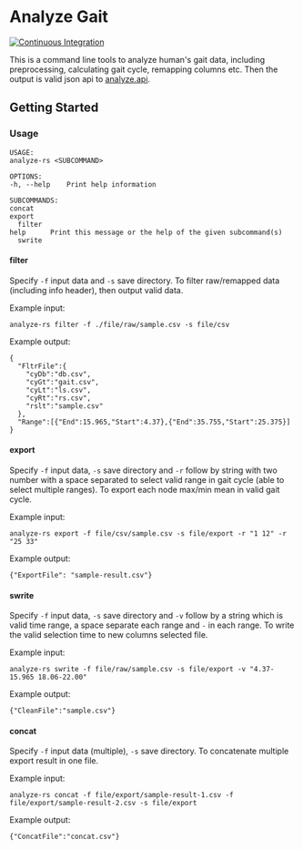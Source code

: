 # Analyze Gait

[![Continuous Integration](https://github.com/WesleyCh3n/analyze.rs/actions/workflows/ci.yml/badge.svg)](https://github.com/WesleyCh3n/analyze.rs/actions/workflows/ci.yml)

This is a command line tools to analyze human's gait data, including
preprocessing, calculating gait cycle, remapping columns etc. Then
the output is valid json api to
[analyze.api](https://github.com/wesleych3n/analyze.api/).

## Getting Started

### Usage

```shell
USAGE:
analyze-rs <SUBCOMMAND>

OPTIONS:
-h, --help    Print help information

SUBCOMMANDS:
concat
export
  filter
help      Print this message or the help of the given subcommand(s)
  swrite
  ```

#### filter

Specify `-f` input data and `-s` save directory. To filter raw/remapped data
(including info header), then output valid data.

Example input:
```shell
analyze-rs filter -f ./file/raw/sample.csv -s file/csv
```

Example output:
```shell
{
  "FltrFile":{
    "cyDb":"db.csv",
    "cyGt":"gait.csv",
    "cyLt":"ls.csv",
    "cyRt":"rs.csv",
    "rslt":"sample.csv"
  },
  "Range":[{"End":15.965,"Start":4.37},{"End":35.755,"Start":25.375}]
}
```

#### export

Specify `-f` input data, `-s` save directory and `-r` follow by string with two
number with a space separated to select valid range in gait cycle (able to
select multiple ranges). To export each node max/min mean in valid gait cycle.

Example input:
```shell
analyze-rs export -f file/csv/sample.csv -s file/export -r "1 12" -r "25 33"
```

Example output:
```shell
{"ExportFile": "sample-result.csv"}
```

#### swrite

Specify `-f` input data, `-s` save directory and `-v` follow by a string which
is valid time range, a space separate each range and `-` in each range.
To write the valid selection time to new columns selected file.

Example input:
```shell
analyze-rs swrite -f file/raw/sample.csv -s file/export -v "4.37-15.965 18.06-22.00"
```

Example output:
```shell
{"CleanFile":"sample.csv"}
```

#### concat

Specify `-f` input data (multiple), `-s` save directory. To concatenate
multiple export result in one file.

Example input:
```shell
analyze-rs concat -f file/export/sample-result-1.csv -f file/export/sample-result-2.csv -s file/export
```

Example output:
```shell
{"ConcatFile":"concat.csv"}
```

